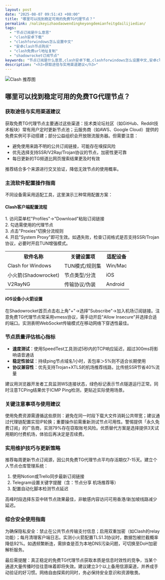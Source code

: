 ```yaml
---
layout: post
date: "2025-08-07 09:51:43 +08:00"
title: "哪里可以找到稳定可用的免费TG代理节点？"
permalink: /nalikeyizhaodaowendingkeyongdemianfeitgdailijiedian/
tags:
  - "节点订阅是什么意思"
  - "clash安卓下载"
  - "clashforwindows怎么设置中文"
  - "安卓clash节点购买"
  - "clash免费url地址复制"
  - "shadowrocket订阅节点"
keywords: "节点订阅是什么意思,clash安卓下载,clashforwindows怎么设置中文,安卓clash节点购买,clash免费url地址复制,shadowrocket订阅节点"
description: "<h3>获取途径与实用渠道建议</h3>"
---
```


![Clash 推荐图](https://clashjd.github.io/assets/img/最新机场推荐.png)

## 哪里可以找到稳定可用的免费TG代理节点？

<h3>获取途径与实用渠道建议</h3>
<p>获取免费TG代理节点主要通过这些渠道：技术类论坛社区（如GitHub、Reddit技术板块）常有用户定时更新节点池；云服务商（如AWS、Google Cloud）提供的免费实例可手动搭建；部分公益组织会开放限流服务器。但需要注意：<ul><li>避免使用来路不明的公共订阅链接，可能存在嗅探风险</li><li>优先选择支持SSR/V2Ray/Trojan协议的节点，加密性更可靠</li><li>每日更新的TG频道比网页搜索结果更及时有效</li></ul>推荐结合多个来源进行交叉验证，降低无效节点的使用概率。</p>
<h3>主流软件配置操作指南</h3>
<p>不同设备需采用适配工具，这里演示三种常用配置方案：</p>
<h4>Clash客户端配置流程</h4>
<p>1. 访问菜单栏"Profiles"→"Download"粘贴订阅链接 <br>2. 勾选需使用的代理节点<br>3. 点击"Proxies"切换分流规则<br>4. 开启"System Proxy"即可生效。如遇失败，检查订阅格式是否支持SSR/Trojan协议，必要时开启TUN增强模式。</p>
<table>
<tr><th>软件名称</th><th>关键设置项</th><th>适配设备</th></tr>
<tr><td>Clash for Windows</td><td>TUN模式/规则集</td><td>Win/Mac</td></tr>
<tr><td>小火箭(Shadowrocket)</td><td>节点类型/分流</td><td>iOS</td></tr>
<tr><td>V2RayNG</td><td>传输协议/伪装</td><td>Android</td></tr>
</table>
<h4>iOS设备小火箭设置</h4>
<p>在Shadowrocket首页点击右上角"+"→选择"Subscribe"→加入机场订阅链接。注意免费TG代理节点常采用vmess协议，需手动开启"Allow Insecure"并选择合适的端口。实测表明WebSocket传输模式在移动网络下穿透性最佳。</p>
<h3>节点质量评估核心指标</h3>
<ul>
<li><strong>速度测试</strong>：使用SpeedTest工具测试5秒内的TCP响应延迟，超过300ms将影响语音通话</li>
<li><strong>稳定性验证</strong>：持续ping节点域名1小时，丢包率＞5%则不适合长期使用</li>
<li><strong>协议兼容性</strong>：优先支持Trojan+XTLS的机场推荐线路，比传统SSR节省40%流量</li>
</ul>
<p>建议用浏览器开发者工具监测WS连接状态，绿色标记表示节点隧道运行正常。同时注意TCPing结果优于ICMP Ping检测，更贴近实际使用场景。</p>
<h3>关键注意事项与使用建议</h3>
<p>使用免费资源需遵循这些原则：避免在同一时段下载大文件消耗公共带宽；建议通过代理链配置实现IP轮换；重要操作前需重新测试节点可用性。警惕提供「永久免费订阅」的广告商，实测79%存在窃取账号风险。优质替代方案是选择提供3天试用期的付费机场，体验后再决定是否续费。</p>
<h3>实用维护技巧与更新策略</h3>
<p>推荐每周更新节点订阅源，因公共免费TG代理节点平均存活期仅7-15天。建立个人节点仓库管理系统：<ol><li>使用Notion或Trello同步最新订阅链接</li><li>Telegram设置关键字提醒（含：节点分享 机场推荐等）</li><li>配置自动化脚本检测节点延迟</li></ol>高峰时段选择东亚中转节点效果最佳，非敏感内容访问可用香港/新加坡线路减少延迟。</p>
<h3>综合安全使用指南</h3>
<p>为确保隐私安全：禁止在公共节点传输支付信息；启用双重加密（如Clash的relay功能）；每月清理客户端日志。实测小火箭配置TLS1.3协议时，数据包被拦截概率降低92%。如遇频繁断连，需排查是否为本地DNS污染问题，可切换至DoH加密解析服务。</p>
<p>最后需提醒：真正稳定的免费TG代理节点获取本质是信息时效性的竞争，当某个通道大量传播时往往意味着即将失效。建议建立3个以上备用信源渠道，并养成手动验证的好习惯。网络自由探索的同时，务必保持安全意识和资源敬畏。</p>